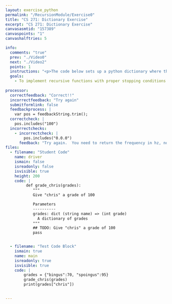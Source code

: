 ```yaml
---
layout: exercise_python
permalink: "/RecursionModule/Exercise0"
title: "CS 271: Dictionary Exercise"
excerpt: "CS 271: Dictionary Exercise"
canvasasmtid: "157389"
canvaspoints: "1"
canvashalftries: 5

info:
  comments: "true"
  prev: "./Video0"
  next: "./Video2"
  points: 1
  instructions: "<p>The code below sets up a python dictionary where the keys are strings of peoples names and the associated values are int which represent their grade.  Fill in the method <code>grade_chris</code> to give \"chris\" a grade of 100.</p>"
  goals:
    - To implement recursive functions with proper stopping conditions
    
processor:  
  correctfeedback: "Correct!!" 
  incorrectfeedback: "Try again"
  submitformlink: false
  feedbackprocess: | 
    var pos = feedbackString.trim();
  correctcheck: |
    pos.includes("100")
  incorrectchecks:
    - incorrectcheck: |
        pos.includes("0.0.0")
      feedback: "Try again.  You need to return the frequency in hz, not 0"
files:
  - filename: "Student Code"
    name: driver
    ismain: false
    isreadonly: false
    isvisible: true
    height: 200
    code: | 
         def grade_chris(grades):
            """
            Give "chris" a grade of 100

            Parameters
            ----------
            grades: dict (string name) => (int grade)
              A dictionary of grades
            """
            ## TODO: Give "chris" a grade of 100
            pass


  - filename: "Test Code Block"
    ismain: true
    name: main
    isreadonly: true
    isvisible: true
    code: |
        grades = {"bingus":70, "spoingus":95}
        grade_chris(grades)
        print(grades["chris"])

        
---
```

